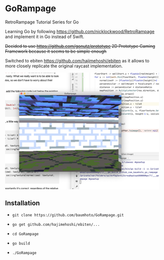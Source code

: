 # GoRampage
RetroRampage Tutorial Series for Go

Learning Go by following https://github.com/nicklockwood/RetroRampage and implement it in Go instead of Swift.

~~Decided to use https://github.com/gonutz/prototype 2D Prototype Gaming Framework because it seems to be simple enough~~

Switched to ebiten https://github.com/hajimehoshi/ebiten as it allows to more closely replicate the original raycast implementation.

<img src="pictures/gorampage.png" alt="GoRampage">

## Installation

* `git clone https://github.com/baumhoto/GoRampage.git`

* `go get github.com/hajimehoshi/ebiten/...`

* `cd GoRampage`

* `go build`

* `./GoRampage`
